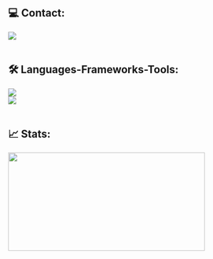 
<!-- <div align="left">
    <h2 align="left">👨🏽‍💻 Greetings:</h2>
    <img src="https://readme-typing-svg.herokuapp.com/?font=Righteous&size=35&center=true&vCenter=true&width=500&height=70&duration=5500&lines=Hello+world+.+.+.;I'm+Cauê+Oliveira.;Nice+to+meet+you.;Wellcome+to+my+Github+!;" />
</div> -->

<div align="left"> 
    <h2 align="left">💻 Contact:</h2>
    <a href="https://www.linkedin.com/in/cauê-oliveira/" target="_blank"><img src="https://img.shields.io/badge/-LinkedIn-%230077B5?style=for-the-badge&logo=linkedin&logoColor=white" target="_blank"></a>
</div>

<br/>

<h2 align="left">🛠️ Languages-Frameworks-Tools:</h2>
<div align="left">
    <img src="https://skillicons.dev/icons?i=python,html,css,javascript,typescript,cs,bots,md,selenium" /><br>
    <img src="https://skillicons.dev/icons?i=github,git,vscode,docker,postgresql,flask,django,vue,fastapi" /><br>
</div>

<br/>

<h2 align="left">📈 Stats:</h2>
<div align="left">
    <img height="200em" width="400" src="https://github-readme-stats.vercel.app/api/top-langs/?username=caueoliveiraaa&layout=compact&langs_count=7&theme=dark"/>
</div>
